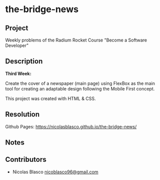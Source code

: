 # the-bridge-news

## Project

Weekly problems of the Radium Rocket Course "Become a Software Developer"  

## Description

**Third Week:** 

Create the cover of a newspaper (main page) using FlexBox as the main tool for creating an adaptable design following the Mobile First concept.

This project was created with HTML & CSS. 

## Resolution 

Github Pages: https://nicolasblasco.github.io/the-bridge-news/

## Notes

## Contributors

- Nicolas Blasco <nicoblasco96@gmail.com>
